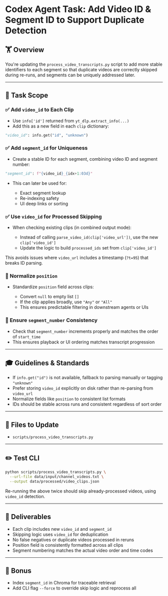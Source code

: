 # Codex Agent Task: Add Video ID & Segment ID to Support Duplicate Detection

## 🏋️ Overview

You're updating the `process_video_transcripts.py` script to add more stable identifiers to each segment so that duplicate videos are correctly skipped during re-runs, and segments can be uniquely addressed later.

---

## 📄 Task Scope

### ✅ Add `video_id` to Each Clip

* Use `info['id']` returned from `yt_dlp.extract_info(...)`
* Add this as a new field in each `clip` dictionary:

```python
"video_id": info.get("id", "unknown")
```

### ✅ Add `segment_id` for Uniqueness

* Create a stable ID for each segment, combining video ID and segment number:

```python
"segment_id": f"{video_id}_{idx+1:03d}"
```

* This can later be used for:

  * Exact segment lookup
  * Re-indexing safety
  * UI deep links or sorting

### ✅ Use `video_id` for Processed Skipping

* When checking existing clips (in combined output mode):

  * Instead of calling `parse_video_id(clip['video_url'])`, use the new `clip['video_id']`
  * Update the logic to build `processed_ids` set from `clip['video_id']`

This avoids issues where `video_url` includes a timestamp (`?t=95`) that breaks ID parsing.

### 🧼 Normalize `position`

* Standardize `position` field across clips:

  * Convert `null` to empty list `[]`
  * If the clip applies broadly, use `"Any"` or `"All"`
  * This ensures predictable filtering in downstream agents or UIs

### 📏 Ensure `segment_number` Consistency

* Check that `segment_number` increments properly and matches the order of `start_time`
* This ensures playback or UI ordering matches transcript progression

---

## 🎓 Guidelines & Standards

* If `info.get("id")` is not available, fallback to parsing manually or tagging `"unknown"`
* Prefer storing `video_id` explicitly on disk rather than re-parsing from `video_url`
* Normalize fields like `position` to consistent list formats
* IDs should be stable across runs and consistent regardless of sort order

---

## 📄 Files to Update

* `scripts/process_video_transcripts.py`

---

## ✏️ Test CLI

```bash
python scripts/process_video_transcripts.py \
  --url-file data/input/channel_videos.txt \
  --output data/processed/video_clips.json
```

Re-running the above twice should skip already-processed videos, using `video_id` detection.

---

## 📃 Deliverables

* Each clip includes new `video_id` and `segment_id`
* Skipping logic uses `video_id` for deduplication
* No false negatives or duplicate videos processed in reruns
* Position field is consistently formatted across all clips
* Segment numbering matches the actual video order and time codes

---

## 🌟 Bonus

* Index `segment_id` in Chroma for traceable retrieval
* Add CLI flag `--force` to override skip logic and reprocess all

